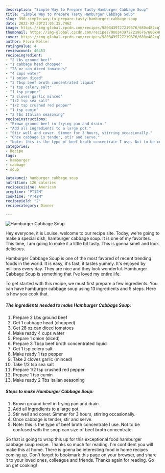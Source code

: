 ```yaml
---
description: "Simple Way to Prepare Tasty Hamburger Cabbage Soup"
title: "Simple Way to Prepare Tasty Hamburger Cabbage Soup"
slug: 390-simple-way-to-prepare-tasty-hamburger-cabbage-soup
date: 2022-03-30T21:05:35.746Z
image: https://img-global.cpcdn.com/recipes/9803439727219676/680x482cq70/hamburger-cabbage-soup-recipe-main-photo.jpg
thumbnail: https://img-global.cpcdn.com/recipes/9803439727219676/680x482cq70/hamburger-cabbage-soup-recipe-main-photo.jpg
cover: https://img-global.cpcdn.com/recipes/9803439727219676/680x482cq70/hamburger-cabbage-soup-recipe-main-photo.jpg
author: Flora Keller
ratingvalue: 4
reviewcount: 46453
recipeingredient:
- "2 Lbs ground beef"
- "1 cabbage head chopped"
- "28 oz can diced tomatoes"
- "4 cups water"
- "1 onion diced"
- "3 Tbsp beef broth concentrated liquid"
- "1 tsp celery salt"
- "1 tsp pepper"
- "2 cloves garlic minced"
- "1/2 tsp sea salt"
- "1/2 tsp crushed red pepper"
- "1 tsp cumin"
- "2 Tbs Italian seasoning"
recipeinstructions:
- "Brown ground beef in frying pan and drain."
- "Add all ingredients to a large pot."
- "Stir well and cover. Simmer for 3 hours, stirring occasionally."
- "Once cabbage is tender, stir and serve."
- "Note: this is the type of beef broth concentrate I use. Not to be confused with the soup can size of beef broth concentrate."
categories:
- Recipe
tags:
- hamburger
- cabbage
- soup

katakunci: hamburger cabbage soup 
nutrition: 126 calories
recipecuisine: American
preptime: "PT12M"
cooktime: "PT42M"
recipeyield: "2"
recipecategory: Dinner

---
```



![Hamburger Cabbage Soup](https://img-global.cpcdn.com/recipes/9803439727219676/680x482cq70/hamburger-cabbage-soup-recipe-main-photo.jpg)

Hey everyone, it is Louise, welcome to our recipe site. Today, we're going to make a special dish, hamburger cabbage soup. It is one of my favorites. This time, I am going to make it a little bit tasty. This is gonna smell and look delicious.

Hamburger Cabbage Soup is one of the most favored of recent trending foods in the world. It is easy, it's fast, it tastes yummy. It's enjoyed by millions every day. They are nice and they look wonderful. Hamburger Cabbage Soup is something that I've loved my entire life.




To get started with this recipe, we must first prepare a few ingredients. You can have hamburger cabbage soup using 13 ingredients and 5 steps. Here is how you cook that.

<!--inarticleads1-->

##### The ingredients needed to make Hamburger Cabbage Soup:

1. Prepare 2 Lbs ground beef
1. Get 1 cabbage head (chopped)
1. Get 28 oz can diced tomatoes
1. Make ready 4 cups water
1. Prepare 1 onion (diced)
1. Prepare 3 Tbsp beef broth concentrated liquid
1. Get 1 tsp celery salt
1. Make ready 1 tsp pepper
1. Take 2 cloves garlic (minced)
1. Take 1/2 tsp sea salt
1. Prepare 1/2 tsp crushed red pepper
1. Prepare 1 tsp cumin
1. Make ready 2 Tbs Italian seasoning




<!--inarticleads2-->

##### Steps to make Hamburger Cabbage Soup:

1. Brown ground beef in frying pan and drain.
1. Add all ingredients to a large pot.
1. Stir well and cover. Simmer for 3 hours, stirring occasionally.
1. Once cabbage is tender, stir and serve.
1. Note: this is the type of beef broth concentrate I use. Not to be confused with the soup can size of beef broth concentrate.




So that is going to wrap this up for this exceptional food hamburger cabbage soup recipe. Thanks so much for reading. I'm confident you will make this at home. There is gonna be interesting food in home recipes coming up. Don't forget to bookmark this page on your browser, and share it to your loved ones, colleague and friends. Thanks again for reading. Go on get cooking!
